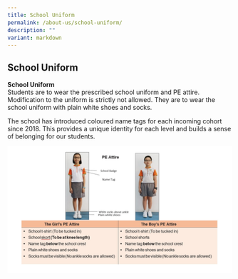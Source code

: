 ```yaml
---
title: School Uniform
permalink: /about-us/school-uniform/
description: ""
variant: markdown
---
```

## School Uniform
**School Uniform** <br>
Students are to wear the prescribed school uniform and PE attire. Modification to the uniform is strictly not allowed. They are to wear the school uniform with plain white shoes and socks.

The school has introduced coloured name tags for each incoming cohort since 2018. This provides a unique identity for each level and builds a sense of belonging for our students. 

![](/images/SchUniform%202.jpg)